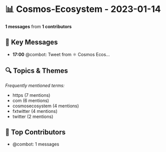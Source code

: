 # 📊 Cosmos-Ecosystem - 2023-01-14
**1 messages** from **1 contributors**

## 💬 Key Messages
- **17:00** @combot: [‌‌‌‌‎⁠](https://twitter.com/CosmosEcosystem/status/1614306323113598984)Tweet from ⚛️ Cosmos Ecos...

## 🔍 Topics & Themes
*Frequently mentioned terms:*
- https (7 mentions)
- com (6 mentions)
- cosmosecosystem (4 mentions)
- fxtwitter (4 mentions)
- twitter (2 mentions)

## 👥 Top Contributors
- @combot: 1 messages